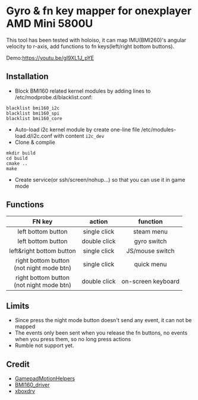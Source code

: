 # Gyro & fn key mapper for onexplayer AMD Mini 5800U
This tool has been tested with holoiso, it can map IMU(BMI260)'s angular velocity to r-axis, add functions to fn keys(left/right bottom buttons).

Demo:https://youtu.be/gI9XL1J_pYE

## Installation
- Block BMI160 related kernel modules by adding lines to /etc/modprobe.d/blacklist.conf:
```
blacklist bmi160_i2c
blacklist bmi160_spi
blacklist bmi160_core
```
- Auto-load i2c kernel module by create one-line file /etc/modules-load.d/i2c.conf with content `i2c_dev`
- Clone & complie
```
mkdir build
cd build
cmake ..
make
```
- Create service(or ssh/screen/nohup...) so that you can use it in game mode

## Functions
| FN key              | action       | function   |
|:-------------------:|:------------:|:----------:|
| left bottom button  | single click | steam menu |
| left bottom button  | double click | gyro switch|
| left&right bottom button  | single click | JS/mouse switch|
| right bottom button<br />(not night mode btn) | single click | quick menu|
| right bottom button<br />(not night mode btn) | double click | on-screen keyboard|

## Limits
- Since press the night mode button doesn't send any event, it can not be mapped
- The events only been sent when you release the fn buttons, no events when you press them, so no long press actions
- Rumble not support yet.

## Credit
- [GamepadMotionHelpers](https://github.com/JibbSmart/GamepadMotionHelpers)
- [BMI160_driver](https://github.com/BoschSensortec/BMI160_driver)
- [xboxdrv](https://gitlab.com/xboxdrv/xboxdrv/)


